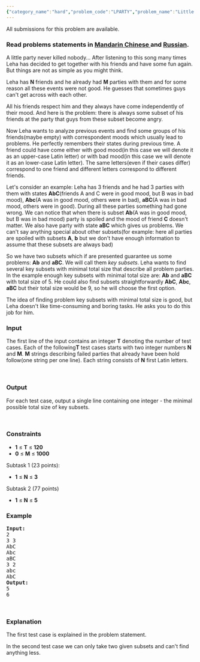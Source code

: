 ```yaml
---
{"category_name":"hard","problem_code":"LPARTY","problem_name":"Little Party","languages_supported":{"0":"ADA","1":"ASM","2":"BASH","3":"BF","4":"C","5":"C99 strict","6":"CAML","7":"CLOJ","8":"CLPS","9":"CPP 4.3.2","10":"CPP 4.9.2","11":"CPP14","12":"CS2","13":"D","14":"ERL","15":"FORT","16":"FS","17":"GO","18":"HASK","19":"ICK","20":"ICON","21":"JAVA","22":"JS","23":"LISP clisp","24":"LISP sbcl","25":"LUA","26":"NEM","27":"NICE","28":"NODEJS","29":"PAS fpc","30":"PAS gpc","31":"PERL","32":"PERL6","33":"PHP","34":"PIKE","35":"PRLG","36":"PYPY","37":"PYTH","38":"PYTH 3.4","39":"RUBY","40":"SCALA","41":"SCM chicken","42":"SCM guile","43":"SCM qobi","44":"ST","45":"TCL","46":"TEXT","47":"WSPC"},"max_timelimit":1.2,"source_sizelimit":50000,"problem_author":"pavel1996","problem_tester":"xcwgf666","date_added":"25-02-2015","tags":{"0":"april15","1":"backtracking","2":"bitmasking","3":"hard","4":"maths","5":"pavel1996"},"editorial_url":"http://discuss.codechef.com/problems/LPARTY","time":{"view_start_date":1428917400,"submit_start_date":1428917400,"visible_start_date":1428917400,"end_date":1735669800},"layout":"problem"}
---
```

<span class="solution-visible-txt">All submissions for this problem are available.</span><h3> Read problems statements in <a target="_blank" href="http://www.codechef.com/download/translated/APRIL15/mandarin/LPARTY.pdf">Mandarin Chinese </a> and <a target="_blank" href="http://www.codechef.com/download/translated/APRIL15/russian/LPARTY.pdf">Russian</a>.</h3>
<p>A little party never killed nobody... After listening to this song  many times Leha has decided to get together with his friends and have some fun again. But things are not as simple as you might think.</p>
<p> Leha has <b>N</b> friends and he already had <b>M</b> parties with them and for some reason all these events were not good. He guesses that sometimes guys can't get across with each other. </p>
<p>All his friends respect him and they always have come independently of their mood. And here is the problem: there is always some subset of his friends at the party that guys from these subset become angry. </p>
<p>Now Leha wants to analyze previous events and find some groups of his friends(maybe empty) with correspondent moods which usually lead to problems. He perfectly remembers their states during previous time. A friend could have come either with good mood(in this case we will denote it as an upper-case Latin letter) or with bad mood(in this case we will denote it as an lower-case Latin letter). The same letters(even if their cases differ) correspond to one friend and different letters correspond to different friends.</p>
<p>Let's consider an example: Leha has 3 friends and he had 3 parties with them with states <b>AbC</b>(friends A and C were in good mood, but B was in bad mood), <b>Abc</b>(A was in good mood, others were in bad), <b>aBC</b>(A was in bad mood, others were in good). During all these parties something had gone wrong. We can notice that when there is subset <b>Ab</b>(A was in good mood, but B was in bad mood) party is spoiled and the mood of friend <b>C</b> doesn't matter. We also have party with state <b>aBC</b> which gives us problems. We can't say anything special about other subsets(for example: here all parties are spoiled with subsets <b>A</b>, <b>b</b> but we don't have enough information to assume that these subsets are always bad)</p>
<p>So we have two subsets which if are presented guarantee us some problems: <b>Ab</b> and <b>aBC</b>. We will call them <i>key subsets</i>. Leha wants to find several key subsets with minimal total size that describe all problem parties. In the example enough key subsets with minimal total size are: <b>Ab</b> and <b>aBC</b> with total size of 5. He could also find subsets straightforwardly <b>AbC</b>, <b>Abc</b>, <b>aBC</b> but their total size would be 9, so he will choose the first option.</p>
<p>The idea of finding problem key subsets with minimal total size is good, but Leha doesn't like time-consuming and boring tasks. He asks you to do this job for him. </p>
<h3>Input</h3>
<p>The first line of the input contains an integer <b>T</b> denoting the number of test cases. Each of the  following<b>T</b> test cases starts with two integer numbers <b>N</b> and <b>M</b>. <b>M</b> strings describing failed parties that already have been hold follow(one string per one line). Each string consists of <b>N</b> first Latin letters.</p>
<p> </p>
<h3>Output</h3>
<p>For each test case, output a single line containing one integer - the minimal possible total size of key subsets.</p>
<p> </p>
<h3>Constraints</h3>
<p><ul>
<li><b>1</b> ≤ <b>T</b> ≤ <b>120</b></li>
<li><b>0</b> ≤ <b>M</b> ≤ <b>1000</b></li>
</ul>
</p>
<p>Subtask 1 (23 points):</p>
<ul>
<li><b>1</b> ≤ <b>N</b> ≤ <b>3</b></li>
</ul>

<p>Subtask 2 (77 points)</p>
<ul>
<li><b>1</b> ≤ <b>N</b> ≤ <b>5</b></li>
</ul>

<h3>Example</h3>
<pre><b>Input:</b>
2
3 3
AbC
Abc
aBC
3 2
abc
AbC
<b>Output:</b>
5
6
</pre><p> </p>
<h3>Explanation</h3>
<p>The first test case is explained in the problem statement.</p>
<p>In the second test case we can only take two given subsets and can't find anything less.</p>
